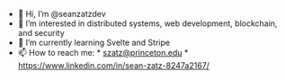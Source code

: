 - 👋 Hi, I’m @seanzatzdev
- 👀 I’m interested in distributed systems, web development, blockchain, and security
- 🌱 I’m currently learning Svelte and Stripe
- 📫 How to reach me: 
      *  szatz@princeton.edu
      *  https://www.linkedin.com/in/sean-zatz-8247a2167/


